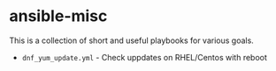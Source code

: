 # ansible-misc

This is a collection of short and useful playbooks for various goals.

* `dnf_yum_update.yml` - Check uppdates on RHEL/Centos with reboot
